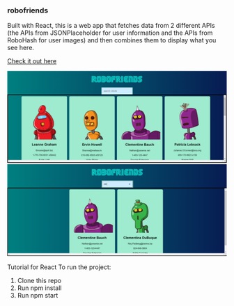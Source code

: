 ### robofriends

Built with React, this is a web app that fetches data from 2 different APIs (the APIs from JSONPlaceholder for user information and the APIs from RoboHash for user images) and then combines them to display what you see here. 

<a href="https://huongnguyen08.github.io/robofriends/">Check it out here</a>

![picture of the app](https://github.com/HuongNguyen08/robofriends/blob/main/robofriends%20image.PNG)
![picture of the app](https://github.com/HuongNguyen08/robofriends/blob/main/robofriends%20searching.PNG)


Tutorial for React To run the project:

1. Clone this repo
2. Run npm install
3. Run npm start
